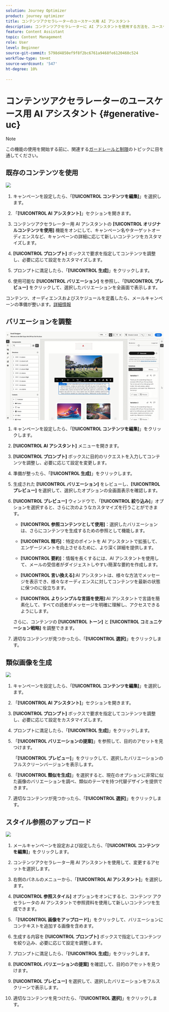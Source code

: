 ```yaml
---
solution: Journey Optimizer
product: journey optimizer
title: コンテンツアクセラレーターのユースケース用 AI アシスタント
description: コンテンツアクセラレーターに AI アシスタントを使用する方法を、ユースケースを通して説明します
feature: Content Assistant
topic: Content Management
role: User
level: Beginner
source-git-commit: 5798d4850ef9f8f2bc6761a9468fe6120460c524
workflow-type: tm+mt
source-wordcount: '547'
ht-degree: 10%

---
```


# コンテンツアクセラレーターのユースケース用 AI アシスタント {#generative-uc}

>[!NOTE]
>
>この機能の使用を開始する前に、関連する[ガードレールと制限](gs-generative.md#generative-guardrails)のトピックに目を通してください。

## 既存のコンテンツを使用

![](assets/do-not-localize/gen-ai-reuse-text.gif)

1. キャンペーンを設定したら、「**[!UICONTROL コンテンツを編集]**」を選択します。

1. 「**[!UICONTROL AI アシスタント]**」セクションを開きます。

1. コンテンツアクセラレーター用 AI アシスタントの **[!UICONTROL オリジナルコンテンツを使用]** 機能をオンにして、キャンペーン名やターゲットオーディエンスなど、キャンペーンの詳細に応じて新しいコンテンツをカスタマイズします。

1. **[!UICONTROL プロンプト]** ボックスで要求を指定してコンテンツを調整し、必要に応じて設定をカスタマイズします。

1. プロンプトに満足したら、「**[!UICONTROL 生成]**」をクリックします。

1. 使用可能な **[!UICONTROL バリエーション]** を参照し、「**[!UICONTROL プレビュー]** をクリックして、選択したバリエーションを全画面で表示します。

コンテンツ、オーディエンスおよびスケジュールを定義したら、メールキャンペーンの準備が整います。[詳細情報](../campaigns/review-activate-campaign.md)

## バリエーションを調整

![](assets/do-not-localize/gen-ai-variation.gif)

1. キャンペーンを設定したら、「**[!UICONTROL コンテンツを編集]**」をクリックします。

1. **[!UICONTROL AI アシスタント]** メニューを開きます。

1. **[!UICONTROL プロンプト]** ボックスに目的のリクエストを入力してコンテンツを調整し、必要に応じて設定を変更します。

1. 準備が整ったら、「**[!UICONTROL 生成]**」をクリックします。

1. 生成された **[!UICONTROL バリエーション]** をレビューし、**[!UICONTROL プレビュー]** を選択して、選択したオプションの全画面表示を確認します。

1. **[!UICONTROL プレビュー]** ウィンドウで、「**[!UICONTROL 絞り込み]**」オプションを選択すると、さらに次のようなカスタマイズを行うことができます。

   * **[!UICONTROL 参照コンテンツとして使用]**：選択したバリエーションは、さらにコンテンツを生成するための参照として機能します。

   * **[!UICONTROL 精巧]**：特定のポイントを AI アシスタントで拡張して、エンゲージメントを向上させるために、より深く詳細を提供します。

   * **[!UICONTROL 要約]**：情報を長くするには、AI アシスタントを使用して、メールの受信者がダイジェストしやすい簡潔な要約を作成します。

   * **[!UICONTROL 言い換える]**:AI アシスタントは、様々な方法でメッセージを表示でき、様々なオーディエンスに対してコンテンツを最新の状態に保つのに役立ちます。

   * **[!UICONTROL よりシンプルな言語を使用]**:AI アシスタントで言語を簡素化して、すべての読者がメッセージを明確に理解し、アクセスできるようにします。

   さらに、コンテンツの **[!UICONTROL トーン]** と **[!UICONTROL コミュニケーション戦略]** を調整できます。

1. 適切なコンテンツが見つかったら、「**[!UICONTROL 選択]**」をクリックします。

## 類似画像を生成

![](assets/do-not-localize/uc-image-similar.gif)

1. キャンペーンを設定したら、「**[!UICONTROL コンテンツを編集]**」を選択します。

1. 「**[!UICONTROL AI アシスタント]**」セクションを開きます。

1. **[!UICONTROL プロンプト]** ボックスで要求を指定してコンテンツを調整し、必要に応じて設定をカスタマイズします。

1. プロンプトに満足したら、「**[!UICONTROL 生成]**」をクリックします。

1. 「**[!UICONTROL バリエーションの提案]**」を参照して、目的のアセットを見つけます。

   「**[!UICONTROL プレビュー]**」をクリックして、選択したバリエーションのフルスクリーンバージョンを表示します。

1. 「**[!UICONTROL 類似を生成]**」を選択すると、現在のオプションに非常に似た画像のバリエーションを調べ、類似のテーマを持つ代替デザインを提供できます。

1. 適切なコンテンツが見つかったら、「**[!UICONTROL 選択]**」をクリックします。

## スタイル参照のアップロード

![](assets/do-not-localize/uc-image-reference.gif)

1. メールキャンペーンを設定および設定したら、「**[!UICONTROL コンテンツを編集]**」をクリックします。

1. コンテンツアクセラレーター用 AI アシスタントを使用して、変更するアセットを選択します。

1. 右側のパネルのメニューから、「**[!UICONTROL AI アシスタント]**」を選択します。

1. **[!UICONTROL 参照スタイル]** オプションをオンにすると、コンテンツ アクセラレータの AI アシスタントで参照資料を使用して新しいコンテンツを生成できます。

1. 「**[!UICONTROL 画像をアップロード]**」をクリックして、バリエーションにコンテキストを追加する画像を含めます。

1. 生成する内容を **[!UICONTROL プロンプト]** ボックスで指定してコンテンツを絞り込み、必要に応じて設定を調整します。

1. プロンプトに満足したら、「**[!UICONTROL 生成]**」をクリックします。

1. **[!UICONTROL バリエーションの提案]** を確認して、目的のアセットを見つけます。

1. **[!UICONTROL プレビュー]** を選択して、選択したバリエーションをフルスクリーンで表示します。

1. 適切なコンテンツを見つけたら、「**[!UICONTROL 選択]**」をクリックします。

